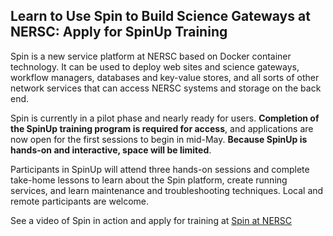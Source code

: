 ## Learn to Use Spin to Build Science Gateways at NERSC: Apply for SpinUp Training

Spin is a new service platform at NERSC based on Docker container technology. It
can be used to deploy web sites and science gateways, workflow managers,
databases and key-value stores, and all sorts of other network services that can
access NERSC systems and storage on the back end.

Spin is currently in a pilot phase and nearly ready for users. **Completion of the
SpinUp training program is required for access**, and applications are now open
for the first sessions to begin in mid-May. **Because SpinUp is hands-on and
interactive, space will be limited**.

Participants in SpinUp will attend three hands-on sessions and complete
take-home lessons to learn about the Spin platform, create running
services, and learn maintenance and troubleshooting techniques. Local and remote
participants are welcome.

See a video of Spin in action and apply for training at 
[Spin at NERSC](https://www.nersc.gov/users/data-analytics/spin/) 

